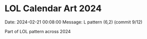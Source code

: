 # LOL Calendar Art 2024

Date: 2024-02-21 00:08:00
Message: L pattern (6,2) (commit 9/12)

Part of LOL pattern across 2024
